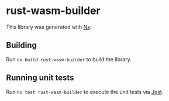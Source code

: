 # rust-wasm-builder

This library was generated with [Nx](https://nx.dev).

## Building

Run `nx build rust-wasm-builder` to build the library.

## Running unit tests

Run `nx test rust-wasm-builder` to execute the unit tests via [Jest](https://jestjs.io).
